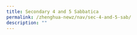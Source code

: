 ```yaml
---
title: Secondary 4 and 5 Sabbatica
permalink: /zhenghua-newz/nav/sec-4-and-5-sab/
description: ""
---
```


